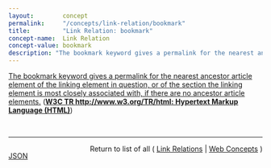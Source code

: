 ```yaml
---
layout:        concept
permalink:     "/concepts/link-relation/bookmark"
title:         "Link Relation: bookmark"
concept-name:  Link Relation
concept-value: bookmark
description: "The bookmark keyword gives a permalink for the nearest ancestor article element of the linking element in question, or of the section the linking element is most closely associated with, if there are no ancestor article elements."
---
```


[The bookmark keyword gives a permalink for the nearest ancestor article element of the linking element in question, or of the section the linking element is most closely associated with, if there are no ancestor article elements.](https://www.w3.org/TR/html/links.html#link-type-bookmark "Read documentation for Link Relation &#34;bookmark&#34;") (**[W3C TR http://www.w3.org/TR/html: Hypertext Markup Language (HTML)](/specs/W3C/TR/html "This specification defines the 5th major version, first minor revision of the core language of the World Wide Web: the Hypertext Markup Language (HTML). In this version, new features continue to be introduced to help Web application authors, new elements continue to be introduced based on research into prevailing authoring practices, and special attention continues to be given to defining clear conformance criteria for user agents in an effort to improve interoperability.")**)

<br/>
<hr/>

<p style="float : left"><a href="./bookmark.json" title="JSON representing this particular Web Concept value">JSON</a></p>
<p style="text-align: right">Return to list of all ( <a href="../link-relation/">Link Relations</a> | <a href="../">Web Concepts</a> )</p>
